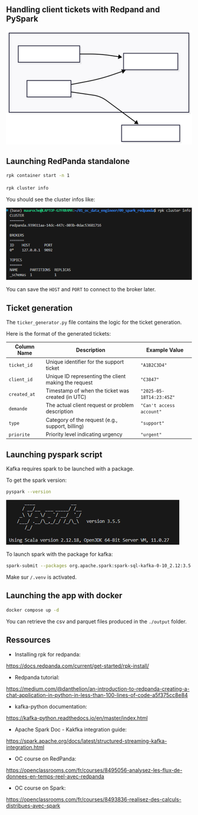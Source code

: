 ## Handling client tickets with Redpand and PySpark

![alt text](img/mermaid_diagram.svg)

## Launching RedPanda  standalone

```bash
rpk container start -n 1

rpk cluster info
```

You should see the cluster infos like:

![img](/img/clust-info.png)

You can save the `HOST` and `PORT` to connect to the broker later.

## Ticket generation

The `ticker_generator.py` file contains the logic for the ticket generation.

Here is the format of the generated tickets:

| Column Name   | Description                                        | Example Value          |
|---------------|----------------------------------------------------|------------------------|
| `ticket_id`   | Unique identifier for the support ticket           | `"A1B2C3D4"`           |
| `client_id`   | Unique ID representing the client making the request | `"C3847"`              |
| `created_at`  | Timestamp of when the ticket was created (in UTC) | `"2025-05-18T14:23:45Z"` |
| `demande`     | The actual client request or problem description   | `"Can't access account"` |
| `type`        | Category of the request (e.g., support, billing)   | `"support"`            |
| `priorite`    | Priority level indicating urgency                  | `"urgent"`             |

## Launching pyspark script

Kafka requires spark to be launched with a package.

To get the spark version:
```bash
pyspark --version
```
![img](/img/spark-version.png)

To launch spark with the package for kafka:

```bash
spark-submit --packages org.apache.spark:spark-sql-kafka-0-10_2.12:3.5.5 <python-file-path>
```

Make sur `/.venv` is activated.

## Launching the app with docker

```bash
docker compose up -d
```

You can retrieve the csv and parquet files produced in the `./output` folder.

## Ressources

- Installing rpk for redpanda:

https://docs.redpanda.com/current/get-started/rpk-install/

- Redpanda tutorial:

https://medium.com/@danthelion/an-introduction-to-redpanda-creating-a-chat-application-in-python-in-less-than-100-lines-of-code-a5f375cc8e84

- kafka-python documentation:

https://kafka-python.readthedocs.io/en/master/index.html

- Apache Spark Doc - Kakfka integration guide:

https://spark.apache.org/docs/latest/structured-streaming-kafka-integration.html

- OC course on RedPanda:

https://openclassrooms.com/fr/courses/8495056-analysez-les-flux-de-donnees-en-temps-reel-avec-redpanda

- OC course on Spark:

https://openclassrooms.com/fr/courses/8493836-realisez-des-calculs-distribues-avec-spark